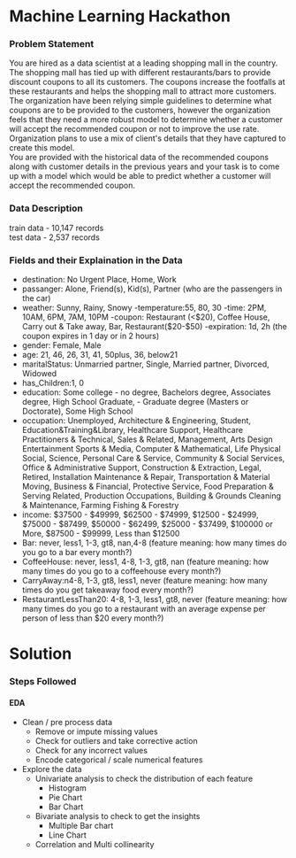# Machine Learning Hackathon

### Problem Statement

You are hired as a data scientist at a leading shopping mall in the country. The shopping mall has tied up with different restaurants/bars to provide discount coupons to all its customers. The coupons increase the footfalls at these restaurants and helps the shopping mall to attract more customers. The organization have been relying simple guidelines to determine what coupons are to be provided to the customers, however the organization feels that they need a more robust model to determine whether a customer will accept the recommended coupon or not to improve the use rate. Organization plans to use a mix of client's details that they have captured to create this model.  
You are provided with the historical data of the recommended coupons along with customer details in the previous years and your task is to come up with a model which would be able to predict whether a customer will accept the recommended coupon.  

### Data Description
  train data - 10,147 records  
  test data - 2,537 records  
### Fields and their Explaination in the Data
 - destination: No Urgent Place, Home, Work
 - passanger: Alone, Friend(s), Kid(s), Partner (who are the passengers in the car)
 - weather: Sunny, Rainy, Snowy
 -temperature:55, 80, 30
 -time: 2PM, 10AM, 6PM, 7AM, 10PM
 -coupon: Restaurant (<$20), Coffee House, Carry out & Take away, Bar, Restaurant($20-$50)
 -expiration: 1d, 2h (the coupon expires in 1 day or in 2 hours)
 - gender: Female, Male
 - age: 21, 46, 26, 31, 41, 50plus, 36, below21
 - maritalStatus: Unmarried partner, Single, Married partner, Divorced, Widowed
 - has_Children:1, 0
 - education: Some college - no degree, Bachelors degree, Associates degree, High School Graduate, - Graduate degree (Masters or Doctorate), Some High School
- occupation: Unemployed, Architecture & Engineering, Student, Education&Training&Library, Healthcare Support, Healthcare Practitioners & Technical, Sales & Related, Management, Arts Design Entertainment Sports & Media, Computer & Mathematical, Life Physical Social, Science, Personal Care & Service, Community & Social Services, Office & Administrative Support, Construction & Extraction, Legal, Retired, Installation Maintenance & Repair, Transportation & Material Moving, Business & Financial, Protective Service, Food Preparation & Serving Related, Production Occupations, Building & Grounds Cleaning & Maintenance, Farming Fishing & Forestry
 - income: $37500 - $49999, $62500 - $74999, $12500 - $24999, $75000 - $87499, $50000 - $62499, $25000 - $37499, $100000 or More, $87500 - $99999, Less than $12500
 - Bar: never, less1, 1-3, gt8, nan,4-8 (feature meaning: how many times do you go to a bar every month?)
 - CoffeeHouse: never, less1, 4-8, 1-3, gt8, nan (feature meaning: how many times do you go to a coffeehouse every month?)
 - CarryAway:n4-8, 1-3, gt8, less1, never (feature meaning: how many times do you get takeaway food every month?)
 - RestaurantLessThan20: 4-8, 1-3, less1, gt8, never (feature meaning: how many times do you go to a restaurant with an average expense per person of less than $20 every month?)
# Solution
### Steps Followed
#### EDA
 * Clean / pre process data
   - Remove or impute missing values
   - Check for outliers and take corrective action
   - Check for any incorrect values
   - Encode categorical / scale numerical features
 * Explore the data
   - Univariate analysis to check the distribution of each feature
     * Histogram
     * Pie Chart 
     * Bar Chart
   - Bivariate analysis to check to get the insights
     * Multiple Bar chart
     * Line Chart
   - Correlation and Multi collinearity  
   
